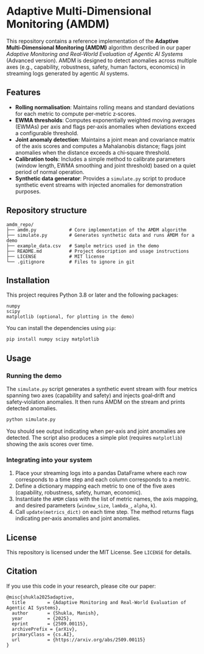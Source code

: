 # Adaptive Multi‑Dimensional Monitoring (AMDM)

This repository contains a reference implementation of the **Adaptive Multi‑Dimensional Monitoring (AMDM)** algorithm described in our paper *Adaptive Monitoring and Real‑World Evaluation of Agentic AI Systems* (Advanced version).  AMDM is designed to detect anomalies across multiple axes (e.g., capability, robustness, safety, human factors, economics) in streaming logs generated by agentic AI systems.

## Features

* **Rolling normalisation**: Maintains rolling means and standard deviations for each metric to compute per‑metric z‑scores.
* **EWMA thresholds**: Computes exponentially weighted moving averages (EWMAs) per axis and flags per‑axis anomalies when deviations exceed a configurable threshold.
* **Joint anomaly detection**: Maintains a joint mean and covariance matrix of the axis scores and computes a Mahalanobis distance; flags joint anomalies when the distance exceeds a chi‑square threshold.
* **Calibration tools**: Includes a simple method to calibrate parameters (window length, EWMA smoothing and joint threshold) based on a quiet period of normal operation.
* **Synthetic data generator**: Provides a `simulate.py` script to produce synthetic event streams with injected anomalies for demonstration purposes.

## Repository structure

```
amdm_repo/
├── amdm.py            # Core implementation of the AMDM algorithm
├── simulate.py        # Generates synthetic data and runs AMDM for a demo
├── example_data.csv   # Sample metrics used in the demo
├── README.md          # Project description and usage instructions
├── LICENSE            # MIT license
└── .gitignore         # Files to ignore in git
```

## Installation

This project requires Python 3.8 or later and the following packages:

```
numpy
scipy
matplotlib (optional, for plotting in the demo)
```

You can install the dependencies using `pip`:

```bash
pip install numpy scipy matplotlib
```

## Usage

### Running the demo

The `simulate.py` script generates a synthetic event stream with four metrics spanning two axes (capability and safety) and injects goal‑drift and safety‑violation anomalies.  It then runs AMDM on the stream and prints detected anomalies.

```bash
python simulate.py
```

You should see output indicating when per‑axis and joint anomalies are detected.  The script also produces a simple plot (requires `matplotlib`) showing the axis scores over time.

### Integrating into your system

1. Place your streaming logs into a pandas DataFrame where each row corresponds to a time step and each column corresponds to a metric.
2. Define a dictionary mapping each metric to one of the five axes (capability, robustness, safety, human, economic).
3. Instantiate the `AMDM` class with the list of metric names, the axis mapping, and desired parameters (`window_size`, `lambda_`, `alpha`, `k`).
4. Call `update(metrics_dict)` on each time step.  The method returns flags indicating per‑axis anomalies and joint anomalies.

## License

This repository is licensed under the MIT License.  See `LICENSE` for details.

## Citation

If you use this code in your research, please cite our paper:

```
@misc{shukla2025adaptive,
  title        = {Adaptive Monitoring and Real-World Evaluation of Agentic AI Systems},
  author       = {Shukla, Manish},
  year         = {2025},
  eprint       = {2509.00115},
  archivePrefix = {arXiv},
  primaryClass = {cs.AI},
  url          = {https://arxiv.org/abs/2509.00115}
}
```

